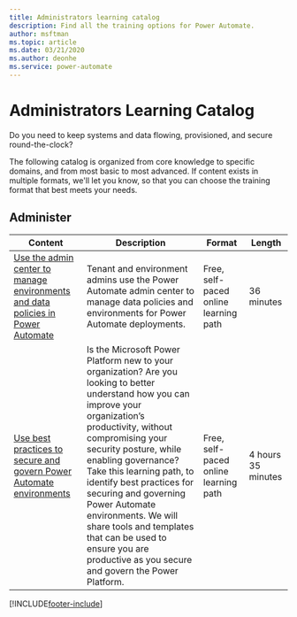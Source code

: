 ```yaml
---
title: Administrators learning catalog
description: Find all the training options for Power Automate.
author: msftman
ms.topic: article
ms.date: 03/21/2020
ms.author: deonhe
ms.service: power-automate
---
```


# Administrators Learning Catalog

Do you need to keep systems and data flowing, provisioned, and secure round-the-clock?

The following catalog is organized from core knowledge to specific domains, and from most basic to most advanced. If content exists in multiple formats, we'll let you know, so that you can choose the training format that best meets your needs.

## Administer
| Content  | Description  | Format | Length   |
|-----------------------------------------------------------------------------------------------------------------------------------------------|------------------------------------------------------------------------------------------------------------------------------------------------------------------------------------------------------------------------------------------------------------------------------------------------------------------------------------------------------------------------------------------------------------------------------------------------------------|---------------------------------------|--------------------|
| [Use the admin center to manage environments and data policies in Power Automate](https://docs.microsoft.com/learn/modules/administer-flows/) | Tenant and environment admins use the Power Automate admin center to manage data policies and environments for Power Automate deployments. | Free, self-paced online learning path | 36 minutes         |
| [Use best practices to secure and govern Power Automate environments](https://docs.microsoft.com/learn/paths/best-practices-environments/)    | Is the Microsoft Power Platform new to your organization? Are you looking to better understand how you can improve your organization’s productivity, without compromising your security posture, while enabling governance? Take this learning path, to identify best practices for securing and governing Power Automate environments. We will share tools and templates that can be used to ensure you are productive as you secure and govern the Power Platform. | Free, self-paced online learning path | 4 hours 35 minutes |


[!INCLUDE[footer-include](../includes/footer-banner.md)]